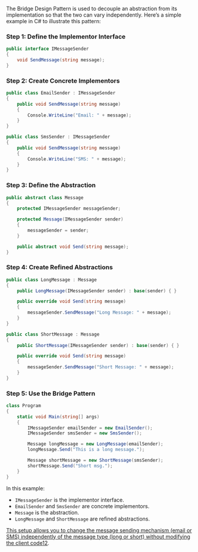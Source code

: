 The Bridge Design Pattern is used to decouple an abstraction from its implementation so that the two can vary independently. Here’s a simple example in C# to illustrate this pattern:

### Step 1: Define the Implementor Interface

```csharp
public interface IMessageSender
{
    void SendMessage(string message);
}

```


### Step 2: Create Concrete Implementors

```csharp
public class EmailSender : IMessageSender
{
    public void SendMessage(string message)
    {
        Console.WriteLine("Email: " + message);
    }
}

public class SmsSender : IMessageSender
{
    public void SendMessage(string message)
    {
        Console.WriteLine("SMS: " + message);
    }
}

```



### Step 3: Define the Abstraction


```csharp
public abstract class Message
{
    protected IMessageSender messageSender;

    protected Message(IMessageSender sender)
    {
        messageSender = sender;
    }

    public abstract void Send(string message);
}

```


### Step 4: Create Refined Abstractions


```csharp
public class LongMessage : Message
{
    public LongMessage(IMessageSender sender) : base(sender) { }

    public override void Send(string message)
    {
        messageSender.SendMessage("Long Message: " + message);
    }
}

public class ShortMessage : Message
{
    public ShortMessage(IMessageSender sender) : base(sender) { }

    public override void Send(string message)
    {
        messageSender.SendMessage("Short Message: " + message);
    }
}

```


### Step 5: Use the Bridge Pattern


```csharp
class Program
{
    static void Main(string[] args)
    {
        IMessageSender emailSender = new EmailSender();
        IMessageSender smsSender = new SmsSender();

        Message longMessage = new LongMessage(emailSender);
        longMessage.Send("This is a long message.");

        Message shortMessage = new ShortMessage(smsSender);
        shortMessage.Send("Short msg.");
    }
}

```

In this example:

-   `IMessageSender`  is the implementor interface.
-   `EmailSender`  and  `SmsSender`  are concrete implementors.
-   `Message`  is the abstraction.
-   `LongMessage`  and  `ShortMessage`  are refined abstractions.

[This setup allows you to change the message sending mechanism (email or SMS) independently of the message type (long or short) without modifying the client code](https://dotnettutorials.net/lesson/bridge-design-pattern/)[1](https://dotnettutorials.net/lesson/bridge-design-pattern/)[2](https://dotnettutorials.net/lesson/bridge-design-pattern-real-time-example/).
